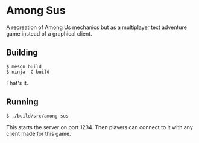 # Among Sus

A recreation of Among Us mechanics but as a multiplayer text adventure game instead of a graphical client.

## Building

```shell-session
$ meson build
$ ninja -C build
```

That's it.

## Running

```shell-session
$ ./build/src/among-sus
```

This starts the server on port 1234. Then players can connect to it with any client made for this game.
